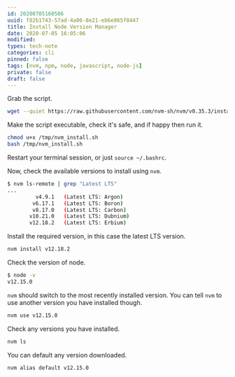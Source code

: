 ```yaml
---
id: 20200705160506
uuid: f82b1743-57ad-4a06-8e21-eb6e865f8447
title: Install Node Version Manager
date: 2020-07-05 16:05:06
modified: 
types: tech-note
categories: cli
pinned: false
tags: [nvm, npm, node, javascript, node-js]
private: false
draft: false
---
```


Grab the script.

``` bash
wget --quiet https://raw.githubusercontent.com/nvm-sh/nvm/v0.35.3/install.sh --output-document /tmp/nvm_install.sh
```

Make the script executable, check it's safe, and if happy then run it.

``` bash
chmod u+x /tmp/nvm_install.sh
bash /tmp/nvm_install.sh
```

Restart your terminal session, or just `source ~/.bashrc`.

Now, check the available versions to install using `nvm`.

``` bash
$ nvm ls-remote | grep "Latest LTS"
...
         v4.9.1   (Latest LTS: Argon)
        v6.17.1   (Latest LTS: Boron)
        v8.17.0   (Latest LTS: Carbon)
       v10.21.0   (Latest LTS: Dubnium)
       v12.18.2   (Latest LTS: Erbium)
```

Install the required version, in this case the latest LTS version.

``` bash
nvm install v12.18.2
```

Check the version of node.

``` bash
$ node -v
v12.15.0
```

`nvm` should switch to the most recently installed version. You can tell `nvm` to use another version you have installed though.

``` bash
nvm use v12.15.0
```

Check any versions you have installed.

``` bash
nvm ls
```

You can default any version downloaded.

``` bash
nvm alias default v12.15.0
```
